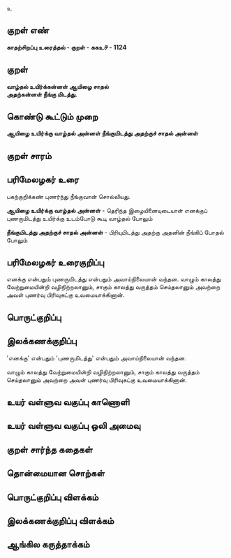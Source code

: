 உ

## குறள் எண் 

**காதற்சிறப்பு உரைத்தல் - குறள் - ககஉ௪ - 1124**

## குறள் 

**வாழ்தல் உயிர்க்கன்னள் ஆயிழை சாதல்  
அதற்கன்னள் நீங்கு மிடத்து.**

## கொண்டு கூட்டும் முறை

**ஆயிழை உயிர்க்கு வாழ்தல் அன்னள் நீங்குமிடத்து அதற்குச் சாதல் அன்னள்**

## குறள் சாரம் 


## பரிமேலழகர் உரை

பகற்குறிக்கண் புணர்ந்து நீங்குவான் சொல்லியது. 

**ஆயிழை உயிர்க்கு வாழ்தல் அன்னள்** - தெரிந்த இழையினையுடையாள் எனக்குப் புணருமிடத்து உயிர்க்கு உடம்போடு கூடி வாழ்தல் போலும் 

**நீங்குமிடத்து அதற்குச் சாதல் அன்னள்** - பிரியுமிடத்து அதற்கு அதனின் நீங்கிப் போதல் போலும்

## பரிமேலழகர் உரைகுறிப்பு   

எனக்கு என்பதும் புணருமிடத்து என்பதும் அவாய்நிலையான் வந்தன. வாழும் காலத்து வேற்றுமையின்றி வழிநிற்றலானும், சாகும் காலத்து வருத்தம் செய்தலானும் அவற்றை அவள் புணர்வு பிரிவுகட்கு உவமையாக்கினான்.

## பொருட்குறிப்பு 


## இலக்கணக்குறிப்பு  

'எனக்கு' என்பதும் 'புணருமிடத்து' என்பதும் அவாய்நிலையான் வந்தன. 

வாழும் காலத்து வேற்றுமையின்றி வழிநிற்றலானும், சாகும் காலத்து வருத்தம் செய்தலானும் அவற்றை அவள் புணர்வு பிரிவுகட்கு உவமையாக்கினான்.

## உயர் வள்ளுவ வகுப்பு காணொளி


## உயர் வள்ளுவ வகுப்பு ஒலி அமைவு 

 
## குறள் சார்ந்த கதைகள் 


## தொன்மையான சொற்கள்


## பொருட்குறிப்பு விளக்கம்


## இலக்கணக்குறிப்பு விளக்கம்


## ஆங்கில கருத்தாக்கம் 


